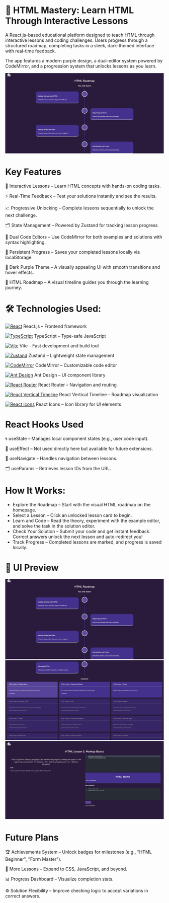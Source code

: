 # 🌌 HTML Mastery: Learn HTML Through Interactive Lessons
A React.js-based educational platform designed to teach HTML through interactive lessons and coding challenges. Users progress through a structured roadmap, completing tasks in a sleek, dark-themed interface with real-time feedback.

The app features a modern purple design, a dual-editor system powered by CodeMirror, and a progression system that unlocks lessons as you learn.

![Html Lessons Screenshot](https://raw.githubusercontent.com/trenches022/react-html-lessons/main/html-lessons.png)

#  Key Features

🎯 Interactive Lessons – Learn HTML concepts with hands-on coding tasks.

⚡ Real-Time Feedback – Test your solutions instantly and see the results.

📈 Progressive Unlocking – Complete lessons sequentially to unlock the next challenge.

🗂 State Management – Powered by Zustand for tracking lesson progress.

📝 Dual Code Editors – Use CodeMirror for both examples and solutions with syntax highlighting.

💾 Persistent Progress – Saves your completed lessons locally via localStorage.

🎨 Dark Purple Theme – A visually appealing UI with smooth transitions and hover effects.

🧭 HTML Roadmap – A visual timeline guides you through the learning journey.

# 🛠 Technologies Used:

<a href="https://reactjs.org/" target="_blank"><img src="https://raw.githubusercontent.com/danielcranney/readme-generator/main/public/icons/skills/react-colored.svg" width="23" height="23" alt="React" /></a> React.js – Frontend framework

<a href="https://www.typescriptlang.org/" target="_blank"><img src="https://raw.githubusercontent.com/danielcranney/readme-generator/main/public/icons/skills/typescript-colored.svg" width="23" height="23" alt="TypeScript" /></a> TypeScript – Type-safe JavaScript

<a href="https://vitejs.dev/" target="_blank"><img src="https://raw.githubusercontent.com/danielcranney/readme-generator/main/public/icons/skills/vite-colored.svg" width="23" height="23" alt="Vite" /></a> Vite – Fast development and build tool

<a href="https://docs.pmnd.rs/zustand/getting-started/introduction" target="_blank"><img src="https://raw.githubusercontent.com/danielcranney/readme-generator/main/public/icons/skills/react-colored.svg" width="23" height="23" alt="Zustand" /></a> Zustand – Lightweight state management

<a href="https://codemirror.net/" target="_blank"><img src="https://codemirror.net/doc/logo.svg" width="23" height="23" alt="CodeMirror" /></a> CodeMirror – Customizable code editor

<a href="https://ant.design/" target="_blank"><img src="https://gw.alipayobjects.com/zos/rmsportal/KDpgvguMpGfqaHPjicRK.svg" width="23" height="23" alt="Ant Design" /></a> Ant Design – UI component library

<a href="https://reactrouter.com/" target="_blank"><img src="https://reactrouter.com/favicon.ico" width="23" height="23" alt="React Router" /></a> React Router – Navigation and routing

<a href="https://react-vertical-timeline-component.netlify.app/" target="_blank"><img src="https://raw.githubusercontent.com/danielcranney/readme-generator/main/public/icons/skills/react-colored.svg" width="23" height="23" alt="React Vertical Timeline" /></a> React Vertical Timeline – Roadmap visualization

<a href="https://react-icons.github.io/react-icons/" target="_blank"><img src="https://raw.githubusercontent.com/danielcranney/readme-generator/main/public/icons/skills/react-colored.svg" width="23" height="23" alt="React Icons" /></a> React Icons – Icon library for UI elements

# React Hooks Used

🌀 useState – Manages local component states (e.g., user code input).

🔄 useEffect – Not used directly here but available for future extensions.

🧭 useNavigate – Handles navigation between lessons.

🗂 useParams – Retrieves lesson IDs from the URL.

# How It Works:

* Explore the Roadmap – Start with the visual HTML roadmap on the homepage.
* Select a Lesson – Click an unlocked lesson card to begin.
* Learn and Code – Read the theory, experiment with the example editor, and solve the task in the solution editor.
* Check Your Solution – Submit your code and get instant feedback. Correct answers unlock the next lesson and auto-redirect you!
* Track Progress – Completed lessons are marked, and progress is saved locally.

# 🎨 UI Preview

![Html Lessons Screenshot](https://raw.githubusercontent.com/trenches022/react-html-lessons/main/html-lessons.png)
![Html Lessons Screenshot](https://raw.githubusercontent.com/trenches022/react-html-lessons/main/html-lessons1.png)
![Html Lessons Screenshot](https://raw.githubusercontent.com/trenches022/react-html-lessons/main/html-lessons2.png)

# Future Plans

🏆 Achievements System – Unlock badges for milestones (e.g., "HTML Beginner", "Form Master").

📖 More Lessons – Expand to CSS, JavaScript, and beyond.

📊 Progress Dashboard – Visualize completion stats.

⚙️ Solution Flexibility – Improve checking logic to accept variations in correct answers.
